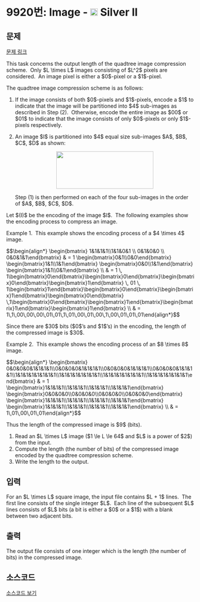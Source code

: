 # 9920번: Image - <img src="https://static.solved.ac/tier_small/9.svg" style="height:20px" /> Silver II

<!-- performance -->

<!-- 문제 제출 후 깃허브에 푸시를 했을 때 제출한 코드의 성능이 입력될 공간입니다.-->

<!-- end -->

## 문제

[문제 링크](https://boj.kr/9920)


<p>This task concerns the output length of the quadtree image compression scheme. &nbsp;Only $L \times L$ images consisting of $L^2$ pixels are considered. &nbsp;An image pixel is either a $0$-pixel or a $1$-pixel.</p>

<p>The quadtree image compression scheme is as follows:</p>

<ol>
<li>
<p>If the image consists of both $0$-pixels and $1$-pixels, encode a $1$ to indicate that the image will be partitioned into $4$ sub-images as described in Step (2). &nbsp;Otherwise, encode the entire image as $00$ or $01$ to indicate that the image consists of only $0$-pixels or only $1$-pixels respectively.</p>
</li>
<li>
<p>An image $I$ is partitioned into $4$ equal size sub-images $A$, $B$, $C$, $D$ as shown:</p>

<p style="text-align: center;"><img alt="" src="https://upload.acmicpc.net/2c6174bb-d644-4a3d-ad87-a127569dd757/-/preview/" style="width: 260px; height: 100px;"></p>

<p>Step (1) is then performed on each of the four sub-images in the order of $A$, $B$, $C$, $D$.</p>
</li>
</ol>

<p>Let $(I)$ be the encoding of the image $I$. &nbsp;The following examples show the encoding process to compress an image.</p>

<p>Example 1. &nbsp;This example shows the encoding process of a $4 \times&nbsp;4$ image.</p>

<p>$$\begin{align*} \begin{bmatrix} 1&amp;1&amp;1&amp;1\\1&amp;1&amp;0&amp;1 \\ 0&amp;1&amp;0&amp;0 \\ 0&amp;0&amp;1&amp;1\end{bmatrix} &amp; = 1 \begin{bmatrix}0&amp;1\\0&amp;0\end{bmatrix} \begin{bmatrix}1&amp;1\\1&amp;1\end{bmatrix} \begin{bmatrix}0&amp;0\\1&amp;1\end{bmatrix} \begin{bmatrix}1&amp;1\\0&amp;1\end{bmatrix} \\ &amp; = 1 \, 1\begin{bmatrix}0\end{bmatrix}\begin{bmatrix}0\end{bmatrix}\begin{bmatrix}0\end{bmatrix}\begin{bmatrix}1\end{bmatrix} \, 01 \, 1\begin{bmatrix}1\end{bmatrix}\begin{bmatrix}0\end{bmatrix}\begin{bmatrix}1\end{bmatrix}\begin{bmatrix}0\end{bmatrix} \,1\begin{bmatrix}0\end{bmatrix}\begin{bmatrix}1\end{bmatrix}\begin{bmatrix}1\end{bmatrix}\begin{bmatrix}1\end{bmatrix} \\ &amp; = 1\,1\,00\,00\,00\,01\,01\,1\,01\,00\,01\,00\,1\,00\,01\,01\,01\end{align*}$$</p>

<p>Since there are $30$ bits ($0$’s and $1$’s) in the encoding, the length of the compressed image is $30$.</p>

<p>Example 2. &nbsp;This example shows the encoding process of an $8 \times 8$ image.</p>

<p>$$\begin{align*} \begin{bmatrix} 0&amp;0&amp;0&amp;0&amp;1&amp;1&amp;1&amp;1\\0&amp;0&amp;0&amp;0&amp;1&amp;1&amp;1&amp;1\\0&amp;0&amp;0&amp;0&amp;1&amp;1&amp;1&amp;1\\0&amp;0&amp;0&amp;0&amp;1&amp;1&amp;1&amp;1\\1&amp;1&amp;1&amp;1&amp;1&amp;1&amp;1&amp;1\\1&amp;1&amp;1&amp;1&amp;1&amp;1&amp;1&amp;1\\1&amp;1&amp;1&amp;1&amp;1&amp;1&amp;1&amp;1\\1&amp;1&amp;1&amp;1&amp;1&amp;1&amp;1&amp;1\end{bmatrix} &amp; = 1 \begin{bmatrix}1&amp;1&amp;1&amp;1\\1&amp;1&amp;1&amp;1\\1&amp;1&amp;1&amp;1\\1&amp;1&amp;1&amp;1\end{bmatrix} \begin{bmatrix}0&amp;0&amp;0&amp;0\\0&amp;0&amp;0&amp;0\\0&amp;0&amp;0&amp;0\\0&amp;0&amp;0&amp;0\end{bmatrix} \begin{bmatrix}1&amp;1&amp;1&amp;1\\1&amp;1&amp;1&amp;1\\1&amp;1&amp;1&amp;1\\1&amp;1&amp;1&amp;1\end{bmatrix} \begin{bmatrix}1&amp;1&amp;1&amp;1\\1&amp;1&amp;1&amp;1\\1&amp;1&amp;1&amp;1\\1&amp;1&amp;1&amp;1\end{bmatrix} \\ &amp; = 1\,01\,00\,01\,01\end{align*}$$</p>

<p>Thus the length of the compressed image is $9$ (bits).</p>

<ol>
<li>Read an $L \times L$ image ($1 \le L \le 64$ and $L$ is a power of $2$) from the input.</li>
<li>Compute the length (the number of bits) of the compressed image encoded by the quadtree compression scheme.</li>
<li>Write the length to the output.</li>
</ol>



## 입력


<p>For an $L \times L$ square image, the input file contains $L + 1$ lines. &nbsp;The first line consists of the single integer $L$. &nbsp;Each line of the subsequent $L$ lines consists of $L$ bits (a bit is either a $0$ or a $1$) with a blank between two adjacent bits.</p>



## 출력


<p>The output file consists of one integer which is the length (the number of bits) in the compressed image.</p>



## 소스코드

[소스코드 보기](Image.cpp)